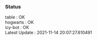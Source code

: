 ### Status


table : OK  
hogwarts : OK  
icy-bot : OK  
Latest Update : 2021-11-14 20:07:27.610491
